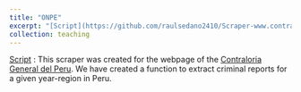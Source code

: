 ```yaml
---
title: "ONPE"
excerpt: "[Script](https://github.com/raulsedano2410/Scraper-www.contraloria.gob.pe/blob/main/Scraper_Contraloria.ipynb): We extract information about corruption cases in Perú from 2015 to 2020."
collection: teaching
---
```

[Script](https://github.com/raulsedano2410/Scraper-www.contraloria.gob.pe/blob/main/Scraper_Contraloria.ipynb) : This scraper was created for the webpage of the [Contraloria General del Peru](https://appbp.contraloria.gob.pe/BuscadorCGR/Informes/Avanzado.html). We have created a function to extract criminal reports for a given year-region in Peru.
